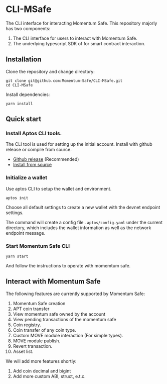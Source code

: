 # CLI-MSafe

The CLI interface for interacting Momentum Safe. This repository majorly has two components:

1. The CLI interface for users to interact with Momentum Safe. 
2. The underlying typescript SDK of for smart contract interaction.

## Installation

Clone the repository and change directory:

```
git clone git@github.com:Momentum-Safe/CLI-MSafe.git
cd CLI-MSafe
```

Install dependencies:

```
yarn install
```

## Quick start

### Install Aptos CLI tools. 

The CLI tool is used for setting up the initial account. Install with github release or compile from source. 

* [Github release](https://github.com/aptos-labs/aptos-core/releases?q=cli&expanded=true) (Recommended)
* [Install from source](https://aptos.dev/cli-tools/aptos-cli-tool/install-aptos-cli)

### Initialize a wallet

Use aptos CLI to setup the wallet and environment. 

```
aptos init 
```

Choose all default settings to create a new wallet with the devnet endpoint settings.

The command will create a config file `.aptos/config.yaml` under the current directory, which includes 
the wallet information as well as the network endpoint message.

### Start Momentum Safe CLI 

```
yarn start
```

And follow the instructions to operate with momemtum safe.

## Interact with Momentum Safe

The following features are currently supported by Momentum Safe:

1. Momentum Safe creation
2. APT coin transfer
3. View momentum safe owned by the account
4. View pending transactions of the momentum safe
5. Coin registry.
6. Coin transfer of any coin type.
7. Custom MOVE module interaction (For simple types).
8. MOVE module publish.
9. Revert transaction.
10. Asset list.

We will add more features shortly:

1. Add coin decimal and bigint
2. Add more custom ABI, struct, e.t.c.



